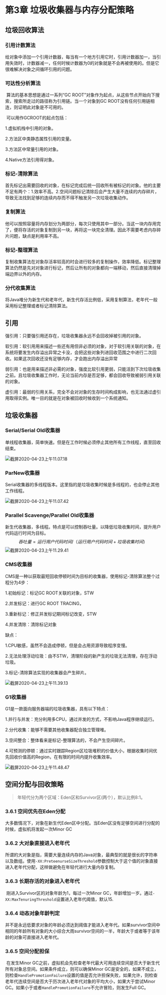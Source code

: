 # 第3章 垃圾收集器与内存分配策略

## 垃圾回收算法

### 引用计数算法

​		给对象中添加一个引用计数器，每当有一个地方引用它时，引用计数器加一，当引用失效时，计数器减一，任何时候计数器为0的对象就是不会再被使用的。但是它很难解决对象之间循环引用的问题。

### 可达性分析算法

​		算法的基本思想是通过一系列“GC ROOT”对象作为起点，从这些节点开始向下搜索，搜索所走过的路径称为引用链。当一个对象到GC ROOT没有任何引用链相连，则证明此对象是不可用的。	

​		可以用作GCROOT的起点包括：

1.虚拟机栈中引用的对象。

2.方法区中类静态属性引用的变量。

3.方法区中常量引用的对象。

4.Native方法引用得对象。

### 标记-清除算法

​		首先标记出需要回收的对象，在标记完成后统一回收所有被标记的对象。他的主要不足有两个：1.效率不高。2.空间问题标记清除后会产生大量不连续的内存碎片，导致无法找到足够的连续内存而不得不触发另一次垃圾收集动作。

### 复制算法

​		他可以按照容量将内存划分为两部分，每次只使用其中一部分。当这一块内存用完了，便将存活的对象复制到另一块，再将这一块完全清理。因此不需要考虑内存碎片问题，缺点是利用率不高。

### 标记-整理算法

​		复制收集算法在对象存活率较高的时会进行较多的复制操作，效率降低。标记整理算法仍然是先对对象进行标记，然后让所有的对象都向一端移动，然后直接清理掉端边界以外的内存。

### 分代收集算法

​		将Java堆分为新生代和老年代，新生代存活比例低，采用复制算法，老年代一般采用标记整理或者标记清除算法。



## 引用

强引用：只要强引用还存在，垃圾收集器永远不会回收掉被引用的对象。

软引用：软引用用来描述一些还有用但非必须的对象，对于软引用关联的对象，在系统将要发生内存溢出异常之卡没，会把这些对象列进回收范围之中进行二次回收。如果这次回收还没有足够内存，才会跑出内存溢出异常

弱引用：也是用来描述非必需的对象，强度比软引用更弱，只能活到下次垃圾收集之前。且垃圾收集器工作时，无论当前内存是否足够，都会回收导致被弱引用关联的对象。

虚引用：最弱的引用关系，完全不会对对象的生存时间构成影响，也无法通过虚引用取得实例。唯一目的就是在对象被回收时候收到一个系统通知。



## 垃圾收集器

### Serial/Serial Old收集器

单线程收集器，简单快速。但是在工作时候必须停止其他所有工作线程，直至回收结束。

![截屏2020-04-23上午11.07.18](/Users/denakira/Desktop/myworkspace/note/深入理解JVM虚拟机/picture/截屏2020-04-23上午11.07.18.png)

### ParNew收集器

Serial收集器的多线程版本。这里指的是垃圾收集时候是多线程的，也会停止其他工作线程。

![截屏2020-04-23上午11.07.42](/Users/denakira/Desktop/myworkspace/note/深入理解JVM虚拟机/picture/截屏2020-04-23上午11.07.42.png)

### Parallel Scavenge/Parallel Old收集器

新生代收集器，多线程。特点是可以控制吞吐量。以降低垃圾收集时间，提升用户代码运行时间为目标。
$$
吞吐量 = 运行用户代码时间/（运行用户代码时间+垃圾收集时间）
$$
![截屏2020-04-23上午11.29.41](/Users/denakira/Desktop/myworkspace/note/深入理解JVM虚拟机/picture/截屏2020-04-23上午11.29.41.png)

### CMS收集器

CMS是一种以获取最短回收停顿时间为目标的收集器，使用标记-清除算法整个过程分为4步：

1.初始标记：标记GC ROOT关联的对象，STW

2.并发标记：进行GC ROOT TRACING，

3.重新标记：修正并发标记期间标记改变，STW

4.并发清除：清除标记对象

缺点：

1.CPU敏感，虽然不会造成停顿，但是会占用资源导致程序变慢。

2.无法处理浮动垃圾：由不STW，清理阶段的新产生的垃圾无法清理，存在浮动垃圾。

3.标记-清除算法实现的收集器会产生碎片。

![截屏2020-04-23上午11.39.13](/Users/denakira/Desktop/myworkspace/note/深入理解JVM虚拟机/picture/截屏2020-04-23上午11.39.13.png)

### G1收集器

G1是一款面向服务器端的垃圾收集器，具有以下特点：

1.并行与并发：充分利用多CPU，通过并发的方式，不影响Java程序继续运行。

2.分代收集：能够不需要其他收集器配合独立管理堆。

3.空间整合：整体看来是标记-整理算法的，不会产生空间碎片。

4.可预测的停顿：通过实时跟踪Region区垃圾堆积的价值大小，根据收集时间优先回收价值高的Region，在有限的时间内提升收集效率。

![截屏2020-04-23上午11.48.47](/Users/denakira/Desktop/myworkspace/note/深入理解JVM虚拟机/picture/截屏2020-04-23上午11.48.47.png)



## 空间分配与回收策略

> 年轻代分为两个区域：Eden区和Survivor区(两个），默认比例8:1。

### 3.6.1 空间优先在Eden分配

​		大多数情况下，对象在新生代Eden区中分配。当Eden区没有足够空间进行分配的时候，虚拟机将发起一次Minor GC

### 3.6.2 大对象直接进入老年代

​		所谓的大对象是指，需要大量连续内存的Java对象，最典型的就是很长的字符串以及数组。使用`-XX:PreteenurseSizeThreshold`参数控制大于这个值的对象直接进入老年代分配，这样做避免在年轻代进行大量内存复制。

### 3.6.3 长期存活的对象进入老年代

​		刚进入Survivor区的对象年龄为1，每过一次Minor GC，年龄增加一岁。通过`-XX:MaxTenuringThreshold`设置进入老年代阈值，默认15.

### 3.6.4 动态对象年龄判定

​		并不是永远低要求对象的年龄必须达到阈值才能进入老年代。如果survivor空间中相同的年龄所有对象的大小综合大雨survivor空间的一半，年龄大于或者等于该年龄的对象可直接进入老年代。

### 3.6.5 空间分配担保

​		在发生Minor GC之前，虚拟机会先检查老年代最大可用连续空间是否大于新生代所有对象总空间。如果条件成立，则可以确保Minor GC是安全的，如果不成立，则检查`HandlePromotionFailure`设置的值是否允许担保失败，如果允许，则检查老年代连续空间是否大于历次进入老年代对象的平均大小，如果大于尝试Minor GC。如果小于或者`HandlePromotionFailure`不允许冒险，则发生Full GC。

